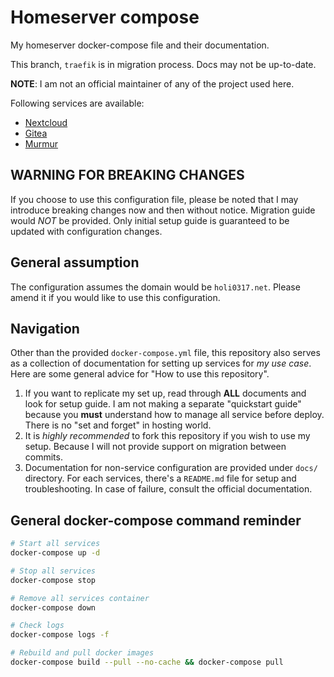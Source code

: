 # Homeserver compose

My homeserver docker-compose file and their documentation.

This branch, `traefik` is in migration process. Docs may not be up-to-date.

__NOTE__: I am not an official maintainer of any of the project used here.

Following services are available:
 - [Nextcloud](docs/nextcloud.md)
 - [Gitea](docs/gitea.md)
 - [Murmur](docs/murmur.md)

## WARNING FOR BREAKING CHANGES

If you choose to use this configuration file, please be noted that I may introduce breaking changes
now and then without notice. Migration guide would _NOT_ be provided. Only 
initial setup guide is guaranteed to be updated with configuration changes.

## General assumption

The configuration assumes the domain would be `holi0317.net`. Please amend it if you would like to
use this configuration.

## Navigation

Other than the provided `docker-compose.yml` file, this repository also serves as a collection
of documentation for setting up services for _my use case_. Here are some general advice for
"How to use this repository".

 1. If you want to replicate my set up, read through __ALL__ documents and look for setup guide.
    I am not making a separate "quickstart guide" because you __must__ understand how to manage
    all service before deploy. There is no "set and forget" in hosting world.
 2. It is _highly recommended_ to fork this repository if you wish to use my 
    setup. Because I will not provide support on migration between commits. 
 3. Documentation for non-service configuration are provided under `docs/` 
    directory. For each services, there's a `README.md` file for setup and 
    troubleshooting. In case of failure, consult the official documentation.

## General docker-compose command reminder

```bash
# Start all services
docker-compose up -d

# Stop all services
docker-compose stop

# Remove all services container
docker-compose down

# Check logs
docker-compose logs -f

# Rebuild and pull docker images
docker-compose build --pull --no-cache && docker-compose pull
```
